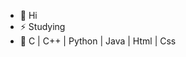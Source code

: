 - 👋 Hi   
- ⚡ Studying 
- 🌱 C | C++ | Python | Java | Html | Css
  
<!---
jfcr25/jfcr25 is a ✨ special ✨ repository because its `README.md` (this file) appears on your GitHub profile.
You can click the Preview link to take a look at your changes.
--->


